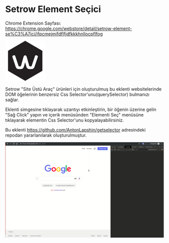 # Setrow Element Seçici

Chrome Extension Sayfası: https://chrome.google.com/webstore/detail/setrow-element-se%C3%A7ici/ifpcmejmjfdflfjdfkkkhnllocpflfog

![](/src/icon_128.png)

Setrow "Site Üstü Araç" ürünleri için oluşturulmuş bu eklenti websitelerinde DOM öğelerinin benzersiz Css Selector'unu(querySelector) bulmanızı sağlar.

Eklenti simgesine tıklayarak uzantıyı etkinleştirin, bir öğenin üzerine gelin "Sağ Click" yapın ve içerik menüsünden "Elementi Seç" menüsüne tıklayarak elementin Css Selector'unu kopyalayabilirsiniz. 

Bu eklenti https://github.com/AntonLapshin/getselector adresindeki repodan yararlanılarak oluşturulmuştur.

![](./screencast_1.gif)